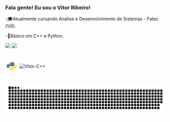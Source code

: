 ### Fala gente! Eu sou o Vitor Ribeiro!
-🎓Atualmente cursando Análise e Desenvolvimento de Sistemas - Fatec (1/6).

-📘Básico em C++ e Python.


<img src="https://github-readme-stats-wheat-two-53.vercel.app/api?username=VitorRibeiro024&theme=react&hide_border=false&include_all_commits=false&count_private=false"  width="364px" /> <img src="https://github-readme-streak-stats.herokuapp.com/?user=VitorRIbeiro024&theme=react&hide_border=false"  width="400px" />
#
<img align="center" alt="Vitor-Python" height="30" width="40" src="https://raw.githubusercontent.com/devicons/devicon/master/icons/python/python-original.svg"> <img align="center" alt="Vitor-C++" height="30" width="40" src="https://raw.githubusercontent.com/jmnote/z-icons/master/svg/cpp.svg">
#
<picture>
  <source media="(prefers-color-scheme: dark)" srcset="https://raw.githubusercontent.com/platane/platane/output/github-contribution-grid-snake-dark.svg">
  <source media="(prefers-color-scheme: light)" srcset="https://raw.githubusercontent.com/platane/platane/output/github-contribution-grid-snake.svg">
  <img alt="github contribution grid snake animation" src="https://raw.githubusercontent.com/platane/platane/output/github-contribution-grid-snake.svg">
</picture>
